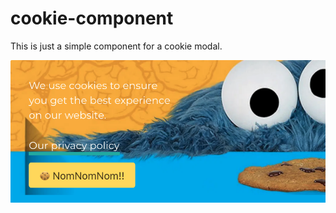 # cookie-component
This is just a simple component for a cookie modal.

![Screenshot of modal](https://github.com/piknikki/cookie-component/blob/master/src/assets/screenshot.png)
